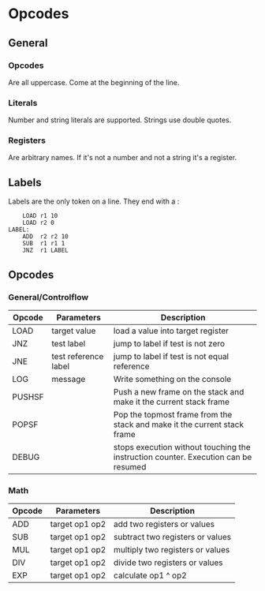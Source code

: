 Opcodes
=======

## General

### Opcodes

Are all uppercase. Come at the beginning of the line.

### Literals

Number and string literals are supported. Strings use double quotes.

### Registers

Are arbitrary names. If it's not a number and not a string it's a register.

## Labels

Labels are the only token on a line. They end with a :

```
    LOAD r1 10
    LOAD r2 0
LABEL:
    ADD  r2 r2 10
    SUB  r1 r1 1
    JNZ  r1 LABEL
```

## Opcodes

### General/Controlflow

| Opcode | Parameters           | Description                                                                        | 
|--------|----------------------|------------------------------------------------------------------------------------|
| LOAD   | target value         | load a value into target register                                                  |
| JNZ    | test label           | jump to label if test is not zero                                                  |
| JNE    | test reference label | jump to label if test is not equal reference                                       |
| LOG    | message              | Write something on the console                                                     |
| PUSHSF |                      | Push a new frame on the stack and make it the current stack frame                  |
| POPSF  |                      | Pop the topmost frame from the stack and make it the current stack frame           |
| DEBUG  |                      | stops execution without touching the instruction counter. Execution can be resumed |   

### Math

| Opcode | Parameters     | Description                       | 
|--------|----------------|-----------------------------------|
| ADD    | target op1 op2 | add two registers or values       |
| SUB    | target op1 op2 | subtract two registers or values  |
| MUL    | target op1 op2 | multiply two registers or values  |
| DIV    | target op1 op2 | divide two registers or values    |
| EXP    | target op1 op2 | calculate op1 ^ op2               |
